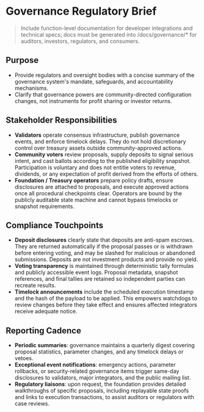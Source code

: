 # Governance Regulatory Brief

> Include function-level documentation for developer integrations and technical specs; docs must be generated into /docs/governance/* for auditors, investors, regulators, and consumers.

## Purpose

- Provide regulators and oversight bodies with a concise summary of the
  governance system's mandate, safeguards, and accountability mechanisms.
- Clarify that governance powers are community-directed configuration changes,
  not instruments for profit sharing or investor returns.

## Stakeholder Responsibilities

- **Validators** operate consensus infrastructure, publish governance events,
  and enforce timelock delays. They do not hold discretionary control over
  treasury assets outside community-approved actions.
- **Community voters** review proposals, supply deposits to signal serious
  intent, and cast ballots according to the published eligibility snapshot.
  Participation is voluntary and does not entitle voters to revenue, dividends,
  or any expectation of profit derived from the efforts of others.
- **Foundation / Treasury operators** prepare policy drafts, ensure disclosures
  are attached to proposals, and execute approved actions once all procedural
  checkpoints clear. Operators are bound by the publicly auditable state machine
  and cannot bypass timelocks or snapshot requirements.

## Compliance Touchpoints

- **Deposit disclosures** clearly state that deposits are anti-spam escrows.
  They are returned automatically if the proposal passes or is withdrawn before
  entering voting, and may be slashed for malicious or abandoned submissions.
  Deposits are not investment products and provide no yield.
- **Voting transparency** is maintained through deterministic tally formulas and
  publicly accessible event logs. Proposal metadata, snapshot references, and
  final tallies are retained so independent parties can recreate results.
- **Timelock announcements** include the scheduled execution timestamp and the
  hash of the payload to be applied. This empowers watchdogs to review changes
  before they take effect and ensures affected integrators receive adequate
  notice.

## Reporting Cadence

- **Periodic summaries**: governance maintains a quarterly digest covering
  proposal statistics, parameter changes, and any timelock delays or vetoes.
- **Exceptional event notifications**: emergency actions, parameter rollbacks,
  or security-related governance items trigger same-day disclosures to
  validators, major integrators, and the public mailing list.
- **Regulatory liaisons**: upon request, the foundation provides detailed
  walkthroughs of specific proposals, including replayable state proofs and
  links to execution transactions, to assist auditors or regulators with case
  reviews.
